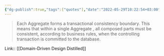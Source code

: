 ```yaml
---
{"dg-publish":true,"tags":["quotes"],"date":"2022-05-29T10:22:54+03:00","modified_at":"2022-06-01T09:17:29+03:00","title":"Aggregate forms a transactional consistency boundary","permalink":"/quotes/202205291022/","dgHomeLink":false,"dgPassFrontmatter":true}
---
```



> Each Aggregate forms a transactional consistency boundary. This means that within a single Aggregate , all composed parts must be consistent, according to business rules, when the controlling transaction is committed to the database.

Link:: [[Domain-Driven Design Distilled]]
